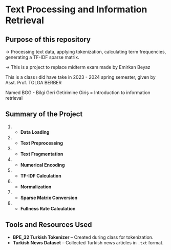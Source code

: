 # Text Processing and Information Retrieval

## Purpose of this repository 
-> Processing text data, applying tokenization, calculating term frequencies, generating a TF-IDF sparse matrix.

-> This is a project to replace midterm exam made by Emirkan Beyaz

This is a class ı did have take in 2023 - 2024 spring semester, given by Asst. Prof. TOLGA BERBER

Named BGG - Bilgi Geri Getirimine Giriş = Introduction to information retrieval

## Summary of the Project
1. - **Data Loading**
2. - **Text Preprocessing**
3. - **Text Fragmentation**
4. - **Numerical Encoding**
5. - **TF-IDF Calculation**
6. - **Normalization**
7. - **Sparse Matrix Conversion**
8. - **Fullness Rate Calculation**

## Tools and Resources Used
- **BPE_32 Turkish Tokenizer** – Created during class for tokenization.
- **Turkish News Dataset** – Collected Turkish news articles in `.txt` format.

